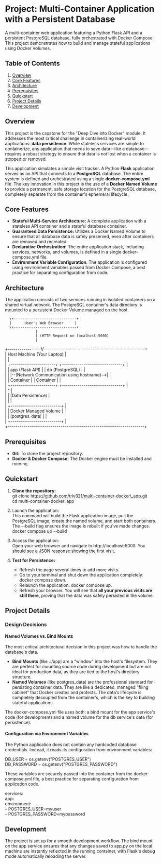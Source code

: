 # **Project: Multi-Container Application with a Persistent Database**

A multi-container web application featuring a Python Flask API and a persistent PostgreSQL database, fully orchestrated with Docker Compose. This project demonstrates how to build and manage stateful applications using Docker Volumes.

## **Table of Contents**

1. [Overview](https://www.google.com/search?q=%23overview)  
2. [Core Features](https://www.google.com/search?q=%23core-features)  
3. [Architecture](https://www.google.com/search?q=%23architecture)  
4. [Prerequisites](https://www.google.com/search?q=%23prerequisites)  
5. [Quickstart](https://www.google.com/search?q=%23quickstart)  
6. [Project Details](https://www.google.com/search?q=%23project-details)  
7. [Development](https://www.google.com/search?q=%23development)

## **Overview**

This project is the capstone for the "Deep Dive into Docker" module. It addresses the most critical challenge in containerizing real-world applications: **data persistence**. While stateless services are simple to containerize, any application that needs to save data—like a database—requires a robust strategy to ensure that data is not lost when a container is stopped or removed.

This application simulates a simple visit tracker. A Python **Flask** application serves as an API that connects to a **PostgreSQL** database. The entire system is defined and orchestrated using a single **docker-compose.yml** file. The key innovation in this project is the use of a **Docker Named Volume** to provide a permanent, safe storage location for the PostgreSQL database, completely separate from the container's ephemeral lifecycle.

## **Core Features**

* **Stateful Multi-Service Architecture:** A complete application with a stateless API container and a stateful database container.  
* **Guaranteed Data Persistence:** Utilizes a Docker Named Volume to ensure that all database data is safely preserved, even after containers are removed and recreated.  
* **Declarative Orchestration:** The entire application stack, including services, networks, and volumes, is defined in a single docker-compose.yml file.  
* **Environment Variable Configuration:** The application is configured using environment variables passed from Docker Compose, a best practice for separating configuration from code.

## **Architecture**

The application consists of two services running in isolated containers on a shared virtual network. The PostgreSQL container's data directory is mounted to a persistent Docker Volume managed on the host.

      \+-----------------------------+  
      |      User's Web Browser     |  
      \+-----------------------------+  
                  |  
                  | (HTTP Request on localhost:5000)  
                  |  
\+-----------------V----------------------------------------------------+  
| Host Machine (Your Laptop)                                           |  
|                                                                      |  
|  \+-----------------------+         \+-------------------------------+  |  
|  |   app (Flask API)     |         |   db (PostgreSQL)             |  |  
|  |                       |--(Network Communication using hostname)--\>|  |  
|  |  Container            |         |   Container                   |  |  
|  \+-----------------------+         \+-------------------------------+  |  
|                                                ^                       |  
|                                                | (Data Persistence)    |  
|                                                |                       |  
|                                     \+--------------------------+       |  
|                                     | Docker Managed Volume    |       |  
|                                     |    (postgres\_data)       |       |  
|                                     \+--------------------------+       |  
\+----------------------------------------------------------------------+

## **Prerequisites**

* **Git:** To clone the project repository.  
* **Docker & Docker Compose:** The Docker engine must be installed and running.

## **Quickstart**

1. **Clone the repository:**  
   git clone https://github.com/triv321/multi-container-docker\_app.git  
   cd multi-container-docker\_app

2. Launch the application:  
   This command will build the Flask application image, pull the PostgreSQL image, create the named volume, and start both containers. The \--build flag ensures the image is rebuilt if you've made changes.  
   docker compose up \--build

3. Access the application:  
   Open your web browser and navigate to http://localhost:5000. You should see a JSON response showing the first visit.  
4. **Test for Persistence:**  
   * Refresh the page several times to add more visits.  
   * Go to your terminal and shut down the application completely: docker compose down.  
   * Relaunch the application: docker compose up.  
   * Refresh your browser. You will see that **all your previous visits are still there**, proving that the data was safely persisted in the volume.

## **Project Details**

### **Design Decisions**

#### **Named Volumes vs. Bind Mounts**

The most critical architectural decision in this project was how to handle the database's data.

* **Bind Mounts** (like .:/app) are a "window" into the host's filesystem. They are perfect for mounting source code during development but are not ideal for production data, as they are tied to the host's directory structure.  
* **Named Volumes** (like postgres\_data) are the professional standard for persisting container data. They are like a dedicated, managed "filing cabinet" that Docker creates and protects. The data's lifecycle is completely decoupled from the container's, which is the key to building stateful applications.

The docker-compose.yml file uses both: a bind mount for the app service's code (for development) and a named volume for the db service's data (for persistence).

#### **Configuration via Environment Variables**

The Python application does not contain any hardcoded database credentials. Instead, it reads its configuration from environment variables:

DB\_USER \= os.getenv("POSTGRES\_USER")  
DB\_PASSWORD \= os.getenv("POSTGRES\_PASSWORD")

These variables are securely passed into the container from the docker-compose.yml file, a best practice for separating configuration from application code.

services:  
  app:  
    environment:  
      \- POSTGRES\_USER=myuser  
      \- POSTGRES\_PASSWORD=mypassword

## **Development**

The project is set up for a smooth development workflow. The bind mount on the app service ensures that any changes saved to app.py on the local machine are instantly reflected in the running container, with Flask's debug mode automatically reloading the server.